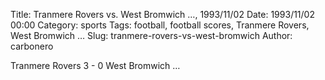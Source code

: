 Title: Tranmere Rovers vs. West Bromwich …, 1993/11/02
Date: 1993/11/02 00:00
Category: sports
Tags: football, football scores, Tranmere Rovers, West Bromwich …
Slug: tranmere-rovers-vs-west-bromwich
Author: carbonero


Tranmere Rovers 3 - 0 West Bromwich …
